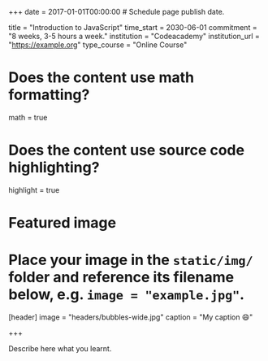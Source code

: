 +++
date = 2017-01-01T00:00:00  # Schedule page publish date.

title = "Introduction to JavaScript"
time_start = 2030-06-01
commitment = "8 weeks, 3-5 hours a week."
institution = "Codeacademy"
institution_url = "https://example.org"
type_course = "Online Course"

# Does the content use math formatting?
math = true

# Does the content use source code highlighting?
highlight = true

# Featured image
# Place your image in the `static/img/` folder and reference its filename below, e.g. `image = "example.jpg"`.
[header]
image = "headers/bubbles-wide.jpg"
caption = "My caption :smile:"

+++

Describe here what you learnt.